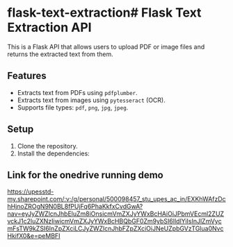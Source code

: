 # flask-text-extraction# Flask Text Extraction API

This is a Flask API that allows users to upload PDF or image files and returns the extracted text from them.

## Features
- Extracts text from PDFs using `pdfplumber`.
- Extracts text from images using `pytesseract` (OCR).
- Supports file types: `pdf`, `png`, `jpg`, `jpeg`.

## Setup

1. Clone the repository.
2. Install the dependencies:

## Link for the onedrive running demo 
https://upesstd-my.sharepoint.com/:v:/g/personal/500098457_stu_upes_ac_in/EXKhWAfzDchHjnoZROgN9N0BL8fPUjFq6PhaKkfxCvdGwA?nav=eyJyZWZlcnJhbEluZm8iOnsicmVmZXJyYWxBcHAiOiJPbmVEcml2ZUZvckJ1c2luZXNzIiwicmVmZXJyYWxBcHBQbGF0Zm9ybSI6IldlYiIsInJlZmVycmFsTW9kZSI6InZpZXciLCJyZWZlcnJhbFZpZXciOiJNeUZpbGVzTGlua0NvcHkifX0&e=peMBFI

